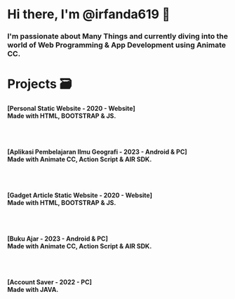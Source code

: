 # Hi there, I'm @irfanda619 👋
### I'm passionate about Many Things and currently diving into the world of Web Programming & App Development using Animate CC.

# Projects 🗃️
<b> [Personal Static Website - 2020 - Website] <br> Made with HTML, BOOTSTRAP & JS. </b> 

<br> <br> <br>
<b> [Aplikasi Pembelajaran Ilmu Geografi - 2023 - Android & PC] <br>  Made with Animate CC, Action Script & AIR SDK. </b>

<br> <br> <br>
<b> [Gadget Article Static Website - 2020 - Website] <br> Made with HTML, BOOTSTRAP & JS. </b>

<br> <br> <br>
<b> [Buku Ajar - 2023 - Android & PC] <br>  Made with Animate CC, Action Script & AIR SDK. </b>

<br> <br> <br>
<b> [Account Saver - 2022 - PC] <br>  Made with JAVA. </b>



